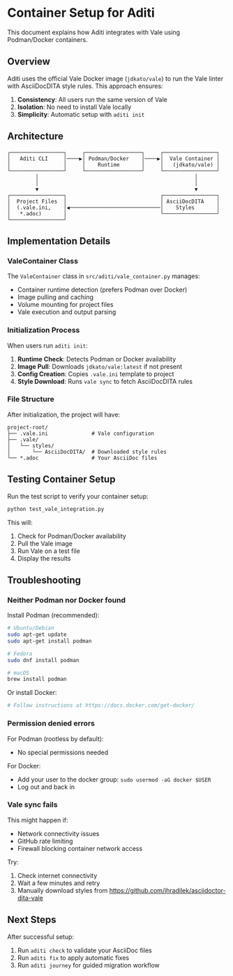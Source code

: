 # Container Setup for Aditi

This document explains how Aditi integrates with Vale using Podman/Docker containers.

## Overview

Aditi uses the official Vale Docker image (`jdkato/vale`) to run the Vale linter with AsciiDocDITA style rules. This approach ensures:

1. **Consistency**: All users run the same version of Vale
2. **Isolation**: No need to install Vale locally
3. **Simplicity**: Automatic setup with `aditi init`

## Architecture

```
┌─────────────────┐     ┌──────────────────┐     ┌─────────────────┐
│   Aditi CLI     │────▶│ Podman/Docker    │────▶│  Vale Container │
│                 │     │    Runtime       │     │   (jdkato/vale) │
└─────────────────┘     └──────────────────┘     └─────────────────┘
         │                                                  │
         │                                                  │
         ▼                                                  ▼
┌─────────────────┐                              ┌─────────────────┐
│  Project Files  │                              │ AsciiDocDITA    │
│  (.vale.ini,    │◀─────────────────────────────│    Styles       │
│   *.adoc)       │                              └─────────────────┘
└─────────────────┘
```

## Implementation Details

### ValeContainer Class

The `ValeContainer` class in `src/aditi/vale_container.py` manages:

- Container runtime detection (prefers Podman over Docker)
- Image pulling and caching
- Volume mounting for project files
- Vale execution and output parsing

### Initialization Process

When users run `aditi init`:

1. **Runtime Check**: Detects Podman or Docker availability
2. **Image Pull**: Downloads `jdkato/vale:latest` if not present
3. **Config Creation**: Copies `.vale.ini` template to project
4. **Style Download**: Runs `vale sync` to fetch AsciiDocDITA rules

### File Structure

After initialization, the project will have:

```
project-root/
├── .vale.ini              # Vale configuration
├── .vale/
│   └── styles/
│       └── AsciiDocDITA/  # Downloaded style rules
└── *.adoc                 # Your AsciiDoc files
```

## Testing Container Setup

Run the test script to verify your container setup:

```bash
python test_vale_integration.py
```

This will:
1. Check for Podman/Docker availability
2. Pull the Vale image
3. Run Vale on a test file
4. Display the results

## Troubleshooting

### Neither Podman nor Docker found

Install Podman (recommended):
```bash
# Ubuntu/Debian
sudo apt-get update
sudo apt-get install podman

# Fedora
sudo dnf install podman

# macOS
brew install podman
```

Or install Docker:
```bash
# Follow instructions at https://docs.docker.com/get-docker/
```

### Permission denied errors

For Podman (rootless by default):
- No special permissions needed

For Docker:
- Add your user to the docker group: `sudo usermod -aG docker $USER`
- Log out and back in

### Vale sync fails

This might happen if:
- Network connectivity issues
- GitHub rate limiting
- Firewall blocking container network access

Try:
1. Check internet connectivity
2. Wait a few minutes and retry
3. Manually download styles from https://github.com/jhradilek/asciidoctor-dita-vale

## Next Steps

After successful setup:

1. Run `aditi check` to validate your AsciiDoc files
2. Run `aditi fix` to apply automatic fixes
3. Run `aditi journey` for guided migration workflow